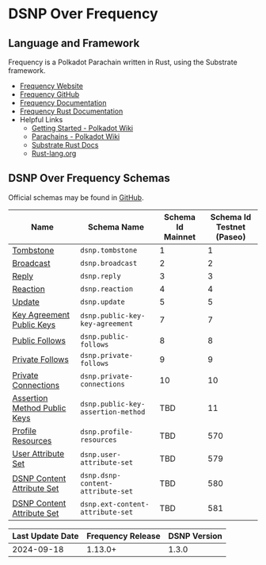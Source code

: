 # DSNP Over Frequency

## Language and Framework
Frequency is a Polkadot Parachain written in Rust, using the Substrate framework.

- [Frequency Website](https://www.frequency.xyz)
- [Frequency GitHub](https://github.com/LibertyDSNP/frequency)
- [Frequency Documentation](https://docs.frequency.xyz)
- [Frequency Rust Documentation](https://frequency-chain.github.io/frequency/)
- Helpful Links
  - [Getting Started - Polkadot Wiki](https://wiki.polkadot.network/docs/getting-started)
  - [Parachains - Polkadot Wiki](https://wiki.polkadot.network/docs/learn-parachains)
  - [Substrate Rust Docs](https://paritytech.github.io/substrate/master/)
  - [Rust-lang.org](https://www.rust-lang.org/)


## DSNP Over Frequency Schemas
Official schemas may be found in [GitHub](https://github.com/LibertyDSNP/schemas).

<!-- These ids are duplicated here for quick reference. -->

| Name | Schema Name | Schema Id Mainnet | Schema Id Testnet (Paseo) |
| --- | --- | --- | --- |
| [Tombstone](./Publishing.md) | `dsnp.tombstone` | 1 | 1 |
| [Broadcast](./Publishing.md) | `dsnp.broadcast` | 2 | 2 |
| [Reply](./Publishing.md) | `dsnp.reply` | 3 | 3 |
| [Reaction](./Publishing.md)| `dsnp.reaction` | 4 | 4 |
| [Update](./Publishing.md)| `dsnp.update` | 5 | 5 |
| [Key Agreement Public Keys](./UserData.md)| `dsnp.public-key-key-agreement` | 7 | 7 |
| [Public Follows](./UserData.md)| `dsnp.public-follows` | 8 | 8 |
| [Private Follows](./UserData.md) | `dsnp.private-follows` | 9 | 9 |
| [Private Connections](./UserData.md) | `dsnp.private-connections` | 10 | 10 |
| [Assertion Method Public Keys](./UserData.md) | `dsnp.public-key-assertion-method` | TBD | 11 |
| [Profile Resources](./UserData.md) | `dsnp.profile-resources` | TBD | 570 |
| [User Attribute Set](./Publishing.md) | `dsnp.user-attribute-set` | TBD | 579 |
| [DSNP Content Attribute Set](./Publishing.md) | `dsnp.dsnp-content-attribute-set` | TBD | 580 |
| [DSNP Content Attribute Set](./Publishing.md) | `dsnp.ext-content-attribute-set` | TBD | 581 |

<!--
### Obsolete

| Name | Mainnet Block Obsoleted | Schema Id Mainnet | Schema Id Testnet (Paseo) |
| --- | --- | --- | --- |
| TBD | TBD | 0 | 0 |

-->

<!--- Uncomment for pre-release changes
## Prerelease Changelog

- [DIP-###](https://github.com/LibertyDSNP/spec/issues/###)

--->

| Last Update Date | Frequency Release | DSNP Version |
| --- | --- | --- |
| 2024-09-18 | 1.13.0+ | 1.3.0 |
